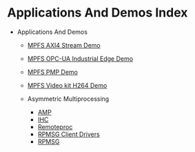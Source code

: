 # Applications And Demos Index

- Applications And Demos
  - [MPFS AXI4 Stream Demo](./mpfs-axi4-stream-demo.md)
  - [MPFS OPC-UA Industrial Edge Demo](./mpfs-opcua-industrial-edge-demo.md)
  - [MPFS PMP Demo](./mpfs-pmp-demo.md)
  - [MPFS Video kit H264 Demo](./mpfs-video-kit-h264-demo.md)

  - Asymmetric Multiprocessing
    - [AMP](./asymmetric-multiprocessing/amp.md)
    - [IHC](./asymmetric-multiprocessing/ihc.md)
    - [Remoteproc](./asymmetric-multiprocessing/remoteproc.md)
    - [RPMSG Client Drivers](./asymmetric-multiprocessing/rpmsg-client-drivers.md)
    - [RPMSG](./asymmetric-multiprocessing/rpmsg.md)
